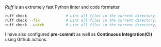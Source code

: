 *Ruff* is an extremely fast Python linter and code formatter

```sh
ruff check                  # Lint all files in the current directory.
ruff check --fix            # Lint all files in the current directory, and fix any fixable errors.
ruff check --watch          # Lint all files in the current directory, and re-lint on change.
```

I have also configured **pre-commit** as well as **Continuous Integration(CI)** using Github actions.